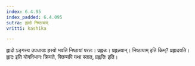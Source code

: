 ```yaml
---
index: 6.4.95
index_padded: 6.4.095
sutra: ह्लादो निष्ठायाम्
vritti: kashika

---
```

ह्लादो ऽङ्गस्य उपधायाः ह्रस्वो भवति निष्ठायां परतः। प्रह्लन्नः। प्रह्लन्नवान्। निष्ठायाम् इति किम्? प्रह्लादयति। ह्लादः इति योगविभागः क्रियते, क्तिन्यपि यथा स्तात्, प्रह्लत्तिः इति।